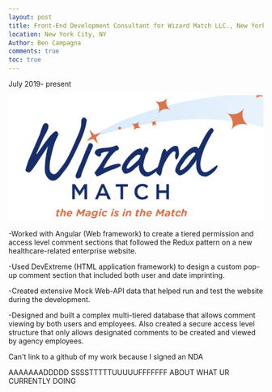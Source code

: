 ```yaml
---
layout: post
title: Front-End Development Consultant for Wizard Match LLC., New York City, NY
location: New York City, NY
Author: Ben Campagna
comments: true
toc: true
---
```

July 2019- present

![img](https://raw.githubusercontent.com/bencampa/ben_site/master/images/wizard.png)

-Worked with Angular (Web framework) to create a tiered permission and access level comment sections that followed the Redux pattern on a new healthcare-related enterprise website. 

-Used DevExtreme (HTML application framework) to design a custom pop-up comment section that included both user and date imprinting.

-Created extensive Mock Web-API data that helped run and test the website during the development.

-Designed and built a complex multi-tiered database that allows comment viewing by both users and employees. Also created a secure access level structure that only allows designated comments to be created and viewed by agency employees.

Can't link to a github of my work because I signed an NDA


AAAAAAADDDDD SSSSTTTTTUUUUUFFFFFFF ABOUT WHAT UR CURRENTLY DOING
